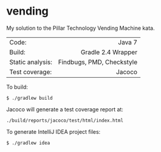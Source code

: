 # vending
My solution to the Pillar Technology Vending Machine kata.

|                  |                           |
| ---------------- | -------------------------:|
| Code:            |                    Java 7 |
| Build:           |        Gradle 2.4 Wrapper |
| Static analysis: | Findbugs, PMD, Checkstyle |
| Test coverage:   |                    Jacoco |

To build:

    $ ./gradlew build
  
Jacoco will generate a test coverage report at:

    ./build/reports/jacoco/test/html/index.html

To generate IntelliJ IDEA project files:

    $ ./gradlew idea
